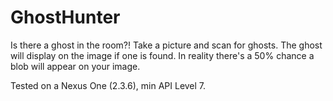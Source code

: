 GhostHunter
===========

Is there a ghost in the room?!  Take a picture and scan for ghosts.  The ghost will display on the image if one is found.  In reality there's a 50% chance a blob will appear on your image.

Tested on a Nexus One (2.3.6), min API Level 7.

